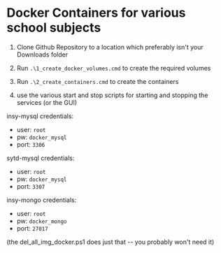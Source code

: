 # Docker Containers for various school subjects

1. Clone Github Repository to a location which preferably isn't your Downloads folder

2. Run ```.\1_create_docker_volumes.cmd``` to create the required volumes

3. Run ```.\2_create_containers.cmd``` to create the containers

4. use the various start and stop scripts for starting and stopping the services (or the GUI)

insy-mysql credentials: 
- user: ```root```
- pw: ```docker_mysql```
- port: ```3306```

sytd-mysql credentials: 
- user: ```root```
- pw: ```docker_mysql```
- port: ```3307```

insy-mongo credentials:
- user: ```root```
- pw: ```docker_mongo```
- port: ```27017```

(the del_all_img_docker.ps1 does just that -- you probably won't need it)
